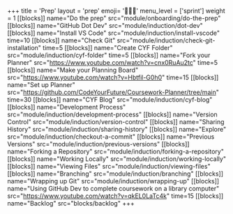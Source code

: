 +++
title = 'Prep'
layout = 'prep'
emoji= '🧑🏾‍💻'
menu_level = ['sprint']
weight = 1
[[blocks]]
name="Do the prep"
src="module/onboarding/do-the-prep"
[[blocks]]
name="GitHub Dot Dev"
src="module/induction/dot-dev"
[[blocks]]
name="Install VS Code"
src="module/induction/install-vscode"
time=10
[[blocks]]
name="Check Git"
src="module/induction/check-git-installation"
time=5
[[blocks]]
name="Create CYF Folder"
src="module/induction/cyf-folder"
time=5
[[blocks]]
name="Fork your Planner"
src="https://www.youtube.com/watch?v=cnx0RuAu2tc"
time=5
[[blocks]]
name="Make your Planning Board"
src="https://www.youtube.com/watch?v=Hbtfil-G0h0"
time=15
[[blocks]]
name="Set up Planner"
src="https://github.com/CodeYourFuture/Coursework-Planner/tree/main"
time=30
[[blocks]]
name="CYF Blog"
src="module/induction/cyf-blog"
[[blocks]]
name="Development Process"
src="module/induction/development-process"
[[blocks]]
name="Version Control"
src="module/induction/version-control"
[[blocks]]
name="Sharing History"
src="module/induction/sharing-history"
[[blocks]]
name="Explore"
src="module/induction/checkout-a-commit"
[[blocks]]
name="Previous Versions"
src="module/induction/previous-versions"
[[blocks]]
name="Forking a Repository"
src="module/induction/forking-a-repository"
[[blocks]]
name="Working Locally"
src="module/induction/working-locally"
[[blocks]]
name="Viewing Files"
src="module/induction/viewing-files"
[[blocks]]
name="Branching"
src="module/induction/branching"
[[blocks]]
name="Wrapping up Git"
src="module/induction/wrapping-up"
[[blocks]]
name="Using GitHub Dev to complete coursework on a library computer"
src="https://www.youtube.com/watch?v=qkEL0LaTc4k"
time=15
[[blocks]]
name="Backlog"
src="blocks/backlog"
+++
